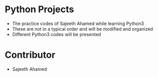 # Python Projects

- The practice codes of Sajeeth Ahamed while learning Python3
- These are not in a typical order and will be modified and organized
- Different Python3 codes will be presented

# Contributor

- Sajeeth Ahamed
